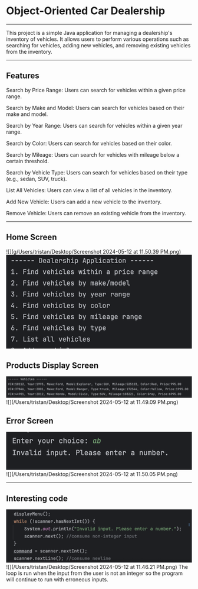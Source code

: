 # Object-Oriented Car Dealership
___
This project is a simple Java application for managing a dealership's inventory of vehicles. It allows users to perform various operations such as searching for vehicles, adding new vehicles, and removing existing vehicles from the inventory.
___
## Features
Search by Price Range: Users can search for vehicles within a given price range.

Search by Make and Model: Users can search for vehicles based on their make and model.

Search by Year Range: Users can search for vehicles within a given year range.

Search by Color: Users can search for vehicles based on their color.

Search by Mileage: Users can search for vehicles with mileage below a certain threshold.

Search by Vehicle Type: Users can search for vehicles based on their type (e.g., sedan, SUV, truck).

List All Vehicles: Users can view a list of all vehicles in the inventory.

Add New Vehicle: Users can add a new vehicle to the inventory.

Remove Vehicle: Users can remove an existing vehicle from the inventory.
___
## Home Screen
![](g/Users/tristan/Desktop/Screenshot 2024-05-12 at 11.50.39 PM.png)
![img.png](img.png)
## Products Display Screen
![img_2.png](img_2.png)
![](/Users/tristan/Desktop/Screenshot 2024-05-12 at 11.49.09 PM.png)
## Error Screen
![img_1.png](img_1.png)
![](/Users/tristan/Desktop/Screenshot 2024-05-12 at 11.50.05 PM.png)
___
## Interesting code
![img_3.png](img_3.png)
![](/Users/tristan/Desktop/Screenshot 2024-05-12 at 11.46.21 PM.png)
The loop is run when the input from the user is not an integer so the program will continue to run with erroneous inputs.